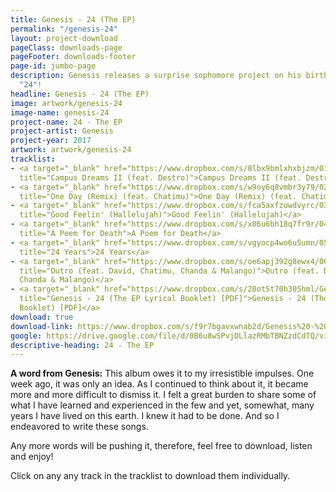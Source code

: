 ```yaml
---
title: Genesis - 24 (The EP)
permalink: "/genesis-24"
layout: project-download
pageClass: downloads-page
pageFooter: downloads-footer
page-id: jumbo-page
description: Genesis releases a surprise sophomore project on his birthday, titled
  "24"!
headline: Genesis - 24 (The EP)
image: artwork/genesis-24
image-name: genesis-24
project-name: 24 - The EP
project-artist: Genesis
project-year: 2017
artwork: artwork/genesis-24
tracklist:
- <a target="_blank" href="https://www.dropbox.com/s/8lbx9bmlxhxbjzm/01%20Campus%20Dreams%20II%20%28feat.%20Destro%29.mp3?dl=1"
  title="Campus Dreams II (feat. Destro)">Campus Dreams II (feat. Destro)</a>
- <a target="_blank" href="https://www.dropbox.com/s/w9oy6q8vmbr3y79/02%20One%20Day%20%28Remix%29%20%28feat.%20Chatimu%29.mp3?dl=1"
  title="One Day (Remix) (feat. Chatimu)">One Day (Remix) (feat. Chatimu)</a>
- <a target="_blank" href="https://www.dropbox.com/s/fca5axfzuwdvyrc/03%20Good%20Feelin%27%20%28Hallelujah%29.mp3?dl=1"
  title="Good Feelin' (Hallelujah)">Good Feelin' (Hallelujah)</a>
- <a target="_blank" href="https://www.dropbox.com/s/x06u6bh18q7fr9r/04%20A%20Poem%20for%20Death.mp3?dl=1"
  title="A Poem for Death">A Poem for Death</a>
- <a target="_blank" href="https://www.dropbox.com/s/vgyocp4wo6u5umn/05%2024%20Years.mp3?dl=1"
  title="24 Years">24 Years</a>
- <a target="_blank" href="https://www.dropbox.com/s/oe6apj392g8ewx4/06%20Outro.mp3?dl=1"
  title="Outro (feat. David, Chatimu, Chanda & Malango)">Outro (feat. David, Chatimu,
  Chanda & Malango)</a>
- <a target="_blank" href="https://www.dropbox.com/s/20ot5t70h305hml/Genesis-%2024%20%28The%20EP%20Lyrical%20Booklet%29.pdf?dl=1"
  title="Genesis - 24 (The EP Lyrical Booklet) [PDF]">Genesis - 24 (The EP Lyrical
  Booklet) [PDF]</a>
download: true
download-link: https://www.dropbox.com/s/f9r7bgavxwnab2d/Genesis%20-%2024%20%28The%20EP%29%20%5Bkrvmedia.com%5D.zip?dl=1
google: https://drive.google.com/file/d/0B6u8wSPvjDLlazRMbTBNZzdCdTQ/view?usp=sharing
descriptive-heading: 24 - The EP
---
```


**A word from Genesis:**
This album owes it to my irresistible impulses. One week ago, it was only an idea. As I continued to think about it, it became more and more difficult to dismiss it. I felt a great burden to share some of what I have learned and experienced in the few and yet, somewhat, many years I have lived on this earth. I knew it had to be done. And so I endeavored to write these songs.

Any more words will be pushing it, therefore, feel free to download, listen and enjoy!

Click on any any track in the tracklist to download them individually.


